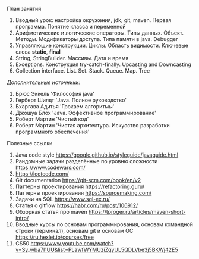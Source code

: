 План занятий

1. Вводный урок: настройка окружения, jdk, git, maven. Первая программа. Понятие класса и переменной
2. Арифметические и логические операторы. Типы данных. Объект. Методы. Модификаторы доступа. Типа памяти в java. Debugger
3. Управляющие конструкции. Циклы. Область видимости. Ключевые слова **static**, **final**
4. String, StringBuilder. Массивы. Дата и время
5. Exceptions. Конструкция try-catch-finally. Upcasting and Downcasting
6. Collection interface. List. Set. Stack. Queue. Map. Tree

_Дополнительные источники:_

1. Брюс Эккель 'Философия java'
2. Герберт Шилдт 'Java. Полное руководство'
3. Бхаргава Адитья 'Грокаем алгоритмы'
4. Джошуа Блох 'Java. Эффективное программирование'
5. Роберт Мартин 'Чистый код'
6. Роберт Мартин 'Чистая архитектура. Искусство разработки программного обеспечения'

Полезные ссылки

1. Java code style https://google.github.io/styleguide/javaguide.html
2. Рандомные задачи разделённые по уровню сложности https://www.codewars.com/
3. https://leetcode.com/
4. Git documentation https://git-scm.com/book/en/v2
5. Паттерны проектирования https://refactoring.guru/
6. Паттерны проектирования https://sourcemaking.com/
7. Задачи на SQL https://www.sql-ex.ru/
8. Статья о gitflow https://habr.com/ru/post/106912/
9. Обзорная статья про maven https://tproger.ru/articles/maven-short-intro/
10. Вводные курсы по основам программирования, основам командной строки (терминал), основам git и основам ОС https://ru.hexlet.io/courses/free
11. CS50 https://www.youtube.com/watch?v=Sy_wba7l1UU&list=PLawfWYMUziZqyUL5QDLVbe3j5BKWj42E5
